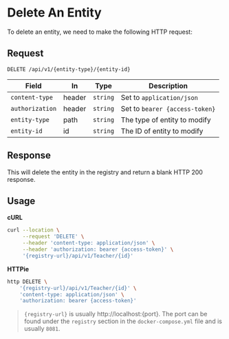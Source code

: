 # Delete An Entity

To delete an entity, we need to make the following HTTP request:

## Request

```http
DELETE /api/v1/{entity-type}/{entity-id}
```

| Field           | In     | Type     | Description                    |
| --------------- | ------ | -------- | ------------------------------ |
| `content-type`  | header | `string` | Set to `application/json`      |
| `authorization` | header | `string` | Set to `bearer {access-token}` |
| `entity-type`   | path   | `string` | The type of entity to modify   |
| `entity-id`     | id     | `string` | The ID of entity to modify     |

## Response

This will delete the entity in the registry and return a blank HTTP 200 response.
## Usage

**cURL**

```sh
curl --location \
	 --request 'DELETE' \
	 --header 'content-type: application/json' \
	 --header 'authorization: bearer {access-token}' \
	 '{registry-url}/api/v1/Teacher/{id}'
```

**HTTPie**

```sh
http DELETE \
	'{registry-url}/api/v1/Teacher/{id}' \
	'content-type: application/json' \
	'authorization: bearer {access-token}'
```

> `{registry-url}` is usually http://localhost:{port}. The port can be found
> under the `registry` section in the `docker-compose.yml` file and is usually
> `8081`.
